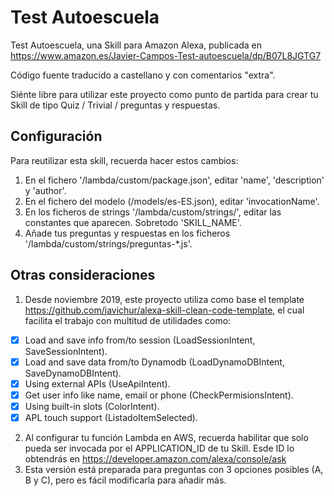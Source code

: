 # Test Autoescuela

Test Autoescuela, una Skill para Amazon Alexa, publicada en https://www.amazon.es/Javier-Campos-Test-autoescuela/dp/B07L8JGTG7

Código fuente traducido a castellano y con comentarios "extra".

Siénte libre para utilizar este proyecto como punto de partida para crear tu Skill de tipo Quiz / Trivial / preguntas y respuestas.

## Configuración

Para reutilizar esta skill, recuerda hacer estos cambios:

1. En el fichero '/lambda/custom/package.json', editar 'name', 'description' y 'author'.
2. En el fichero del modelo (/models/es-ES.json), editar 'invocationName'.
3. En los ficheros de strings '/lambda/custom/strings/', editar las constantes que aparecen. Sobretodo 'SKILL_NAME'.
4. Añade tus preguntas y respuestas en los ficheros '/lambda/custom/strings/preguntas-*.js'.

## Otras consideraciones

1. Desde noviembre 2019, este proyecto utiliza como base el template <https://github.com/javichur/alexa-skill-clean-code-template>, el cual facilita el trabajo con multitud de utilidades como:

- [x] Load and save info from/to session (LoadSessionIntent, SaveSessionIntent).
- [x] Load and save data from/to Dynamodb (LoadDynamoDBIntent, SaveDynamoDBIntent).
- [x] Using external APIs (UseApiIntent).
- [x] Get user info like name, email or phone (CheckPermisionsIntent).
- [x] Using built-in slots (ColorIntent).
- [x] APL touch support (ListadoItemSelected).

2. Al configurar tu función Lambda en AWS, recuerda habilitar que solo pueda ser invocada por el APPLICATION_ID de tu Skill. Esde ID lo obtendrás en https://developer.amazon.com/alexa/console/ask
3. Esta versión está preparada para preguntas con 3 opciones posibles (A, B y C), pero es fácil modificarla para añadir más.
